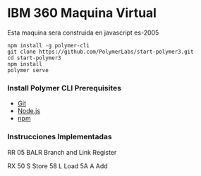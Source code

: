 # IBM 360 Maquina Virtual 

Esta maquina sera construida en javascript es-2005
```
npm install -g polymer-cli
git clone https://github.com/PolymerLabs/start-polymer3.git
cd start-polymer3
npm install
polymer serve
```

### Install Polymer CLI Prerequisites

* [Git](https://git-scm.com/download/)
* [Node.js](https://nodejs.org/en/)
* [npm](https://www.npmjs.com/)

<a name="installcli"></a>

### Instrucciones Implementadas

RR
05 BALR Branch and Link Register

RX
50 S Store
58 L Load 
5A A Add


